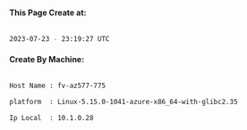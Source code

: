 
   
#### This Page Create at:

```bash

2023-07-23 - 23:19:27 UTC

```

#### Create By Machine:

```bash

Host Name : fv-az577-775

platform  : Linux-5.15.0-1041-azure-x86_64-with-glibc2.35

Ip Local  : 10.1.0.28

```

